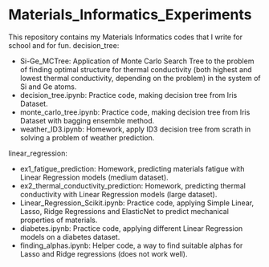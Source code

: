 # Materials_Informatics_Experiments
This repository contains my Materials Informatics codes that I write for school and for fun.
decision_tree:
* Si-Ge_MCTree: Application of Monte Carlo Search Tree to the problem of finding optimal structure for thermal conductivity (both highest and lowest thermal conductivity, depending on the problem) in the system of Si and Ge atoms.
* decision_tree.ipynb: Practice code, making decision tree from Iris Dataset.
* monte_carlo_tree.ipynb: Practice code, making decision tree from Iris Dataset with bagging ensemble method.
* weather_ID3.ipynb: Homework, apply ID3 decision tree from scrath in solving a problem of weather prediction.

linear_regression: 
* ex1_fatigue_prediction: Homework, predicting materials fatigue with Linear Regression models (medium dataset). 
* ex2_thermal_conductivity_prediction: Homework, predicting thermal conductivity with Linear Regression models (large dataset). 
* Linear_Regression_Scikit.ipynb: Practice code, applying Simple Linear, Lasso, Ridge Regressions and ElasticNet to predict mechanical properties of materials. 
* diabetes.ipynb: Practice code, applying different Linear Regression models on a diabetes dataset.
* finding_alphas.ipynb: Helper code, a way to find suitable alphas for Lasso and Ridge regressions (does not work well).
